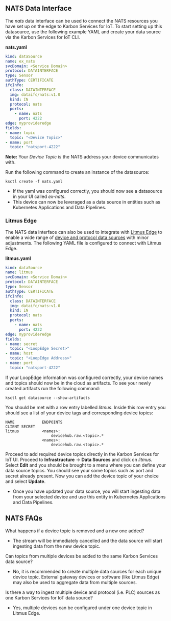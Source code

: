 ## NATS Data Interface

The *nats* data interface can be used to connect the NATS resources you have set up on the edge to Karbon Services for IoT. To start setting up this datasource, use the following example YAML and create your data source via the Karbon Services for IoT CLI.

**nats.yaml**
```yaml
kind: dataSource
name: ex_nats
svcDomain: <Service Domain>
protocol: DATAINTERFACE
type: Sensor
authType: CERTIFICATE
ifcInfo:
  class: DATAINTERFACE
  img: dataifc/nats:v1.0
  kind: IN
  protocol: nats
  ports:
    - name: nats
      port: 4222
edge: myprovideredge
fields:
- name: topic
  topic: "<Device Topic>"
- name: port
  topic: "natsport-4222"
```

**Note:** Your *Device Topic* is the NATS address your device communicates with. 

Run the following command to create an instance of the datasource:
```console
ksctl create -f nats.yaml
```
* If the yaml was configured correctly, you should now see a datasource in your UI called *ex-nats*.
* This device can now be leveraged as a data source in entities such as Kubernetes Applications and Data Pipelines.

### Litmus Edge

The NATS data interface can also be used to integrate with [Litmus Edge](https://litmus.io/litmus-edge/) to enable a wide range of [device and protocol data sources](https://litmus.io/litmus-edge/supported-devices/) with minor adjustments. 
The following YAML file is configured to connect with Litmus Edge.

**litmus.yaml**
```yaml
kind: dataSource
name: litmus
svcDomain: <Service Domain>
protocol: DATAINTERFACE
type: Sensor
authType: CERTIFICATE
ifcInfo:
  class: DATAINTERFACE
  img: dataifc/nats:v1.0
  kind: IN
  protocol: nats
  ports:
    - name: nats
      port: 4222
edge: myprovideredge
fields:
- name: secret
  topic: "<LoopEdge Secret>"
- name: host
  topic: "<LoopEdge Address>"
- name: port
  topic: "natsport-4222"
```

If your LoopEdge information was configured correctly, your device names and topics should now be in the cloud as artifacts.
To see your newly created artifacts run the following command:
```console
ksctl get datasource --show-artifacts
```

You should be met with a row entry labelled *litmus*. Inside this row entry you should see a list of your device tags and corresponding device topics:
```console
NAME         	ENDPOINTS                                             CLIENT SECRET  
litmus        	<names>:                                                   
              		devicehub.raw.<topic>.*                 
                <names>:                                                          
               		devicehub.raw.<topic>.*
```

Proceed to add required device topics directly in the Karbon Services for IoT UI. Proceed to **Infrastructure** → **Data Sources** and click on *litmus*. 
Select **Edit** and you should be brought to a menu where you can define your data source topics. You should see your some topics such as port and secret already present. Now you 
can add the device topic of your choice and select **Update**.
* Once you have updated your data source, you will start ingesting data from your selected device and use this entity in Kubernetes Applications and Data Pipelines.

## NATS FAQs

What happens if a device topic is removed and a new one added?
* The stream will be immediately cancelled and the data source will start ingesting data from the new device topic.

Can topics from multiple devices be added to the same Karbon Services data source?
* No, it is recommended to create multiple data sources for each unique device topic. External gateway devices or software (like Litmus Edge) may also be used to aggregate data from multiple sources. 

Is there a way to ingest multiple device and protocol (i.e. PLC) sources as one Karbon Services for IoT data source?
* Yes, multiple devices can be configured under one device topic in Litmus Edge.